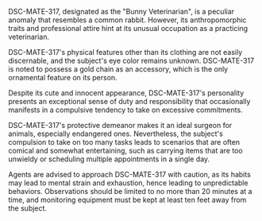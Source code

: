 DSC-MATE-317, designated as the "Bunny Veterinarian", is a peculiar anomaly that resembles a common rabbit. However, its anthropomorphic traits and professional attire hint at its unusual occupation as a practicing veterinarian.

DSC-MATE-317's physical features other than its clothing are not easily discernable, and the subject's eye color remains unknown. DSC-MATE-317 is noted to possess a gold chain as an accessory, which is the only ornamental feature on its person.

Despite its cute and innocent appearance, DSC-MATE-317's personality presents an exceptional sense of duty and responsibility that occasionally manifests in a compulsive tendency to take on excessive commitments.

DSC-MATE-317's protective demeanor makes it an ideal surgeon for animals, especially endangered ones. Nevertheless, the subject's compulsion to take on too many tasks leads to scenarios that are often comical and somewhat entertaining, such as carrying items that are too unwieldy or scheduling multiple appointments in a single day.

Agents are advised to approach DSC-MATE-317 with caution, as its habits may lead to mental strain and exhaustion, hence leading to unpredictable behaviors. Observations should be limited to no more than 20 minutes at a time, and monitoring equipment must be kept at least ten feet away from the subject.
